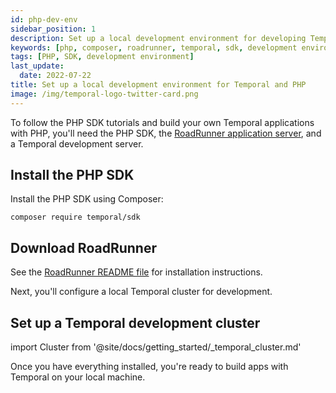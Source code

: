 ```yaml
---
id: php-dev-env
sidebar_position: 1
description: Set up a local development environment for developing Temporal applications using the TypeScript programming language.
keywords: [php, composer, roadrunner, temporal, sdk, development environment]
tags: [PHP, SDK, development environment]
last_update:
  date: 2022-07-22
title: Set up a local development environment for Temporal and PHP
image: /img/temporal-logo-twitter-card.png
---
```


To follow the PHP SDK tutorials and build your own Temporal applications with PHP, you'll need the PHP SDK, the [RoadRunner application server](https://github.com/roadrunner-server/roadrunner), and a Temporal development server.

## Install the PHP SDK

Install the PHP SDK using Composer:

```command
composer require temporal/sdk
```

## Download RoadRunner

See the [RoadRunner README file](https://github.com/roadrunner-server/roadrunner) for installation instructions.


Next, you'll configure a local Temporal cluster for development.

## Set up a Temporal development cluster

import Cluster  from '@site/docs/getting_started/_temporal_cluster.md'

<Cluster />

Once you have everything installed, you're ready to build apps with Temporal on your local machine.
